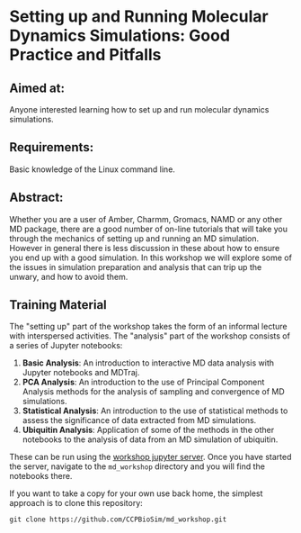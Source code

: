 # Setting up and Running Molecular Dynamics Simulations: Good Practice and Pitfalls

## Aimed at: 
Anyone interested learning how to set up and run molecular dynamics simulations.

## Requirements: 
Basic knowledge of the Linux command line.

## Abstract: 
Whether you are a user of Amber, Charmm, Gromacs, NAMD or any other MD package, there are a good number of on-line tutorials that will take you through the mechanics of setting up and running an MD simulation. However in general there is less discussion in these about how to ensure you end up with a good simulation. In this workshop we will explore some of the issues in simulation preparation and analysis that can trip up the unwary, and how to avoid them.

## Training Material

The "setting up" part of the workshop takes the form of an informal lecture with interspersed activities. The "analysis" part of the workshop consists of a series of Jupyter notebooks:

1. **Basic Analysis**: An introduction to interactive MD data analysis with Jupyter notebooks and MDTraj.
2. **PCA Analysis**: An introduction to the use of Principal Component Analysis methods for the analysis of sampling and convergence of MD simulations.
3. **Statistical Analysis**: An introduction to the use of statistical methods to assess the significance of data extracted from MD simulations.
4. **Ubiquitin Analysis**: Application of some of the methods in the other notebooks to the analysis of data from an MD simulation of ubiquitin.

These can be run using the 
<a href="https://ccpbiosim.github.io/workshop/events/bristol2018/server.html" target="_blank">workshop jupyter server</a>. 
Once you have started the server, navigate to the `md_workshop` directory and you will find the
notebooks there.

If you want to take a copy for your own use back home, the simplest approach is to clone this repository:
```
git clone https://github.com/CCPBioSim/md_workshop.git
```

